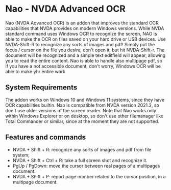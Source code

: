 # Nao - NVDA Advanced OCR
Nao (NVDA Advanced OCR) is an addon that improves the standard OCR capabilities that NVDA provides on modern Windows versions.
While NVDA standard command uses Windows OCR to recognize the screen, NAO is able to make the OCR on files saved on your hard drive or USB devices. 
Use NVDA-Shift-R to recognize any sorts of images and pdf! 
Simply put the focus / cursor on the file you desire, don't open it, but hit NVDA-Shift-r. 
The document will be recognized and a simple text editfield will appear, allowing you to read the entire content. 
Nao is able to handle also multipage pdf, so if you have a not accessible document, don't worry, Windows OCR will be able to make yhr entire work 
## System Requirements
The addon works on Windows 10 and Windows 11 systems, since they have OCR capabilities builtin. 
Nao is compatible from NVDA version 2021.2, so don't use older versions of the screen reader.
Note that Nao works only within Windows Explorer or on desktop, so don't use other filemanager like Total Commander or similar, since at the moment  they are not supported.
## Features and commands
* NVDA + Shift + R: recognize any sorts of images and pdf from file system;
* NVDA + Shift + Ctrl + R: take a full screen shot and recognize it.
* PgUp / PgDown: move the cursor between real pages of a multipages document.
* NVDA + Shift + P: report page number related to the cursor position, in a multipage document.

